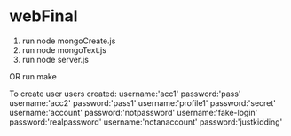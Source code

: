 # webFinal
1. run node mongoCreate.js
2. run node mongoText.js
3. run node server.js

  OR 
 run make
 
To create user
users created:
   username:'acc1'         password:'pass'
   username:'acc2'         password:'pass1'
   username:'profile1'     password:'secret'
   username:'account'      password:'notpassword'
   username:'fake-login'   password:'realpassword'
   username:'notanaccount' password:'justkidding' 
